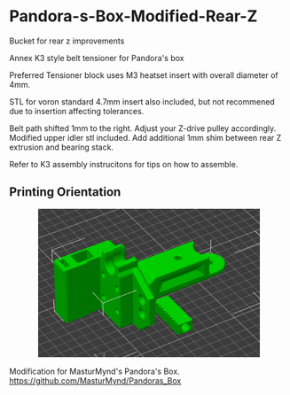 # Pandora-s-Box-Modified-Rear-Z
Bucket for rear z improvements

Annex K3 style belt tensioner for Pandora's box

Preferred Tensioner block uses M3 heatset insert with overall diameter of 4mm.

STL for voron standard 4.7mm insert also included, but not recommened due to insertion affecting tolerances.

Belt path shifted 1mm to the right. Adjust your Z-drive pulley accordingly.  Modified upper idler stl included.  Add additional 1mm shim between rear Z extrusion and bearing stack.

Refer to K3 assembly instrucitons for tips on how to assemble.


## Printing Orientation

<p align="center">
  <img src="images/orientation.png" width="400">
</p>

Modification for MasturMynd's Pandora's Box. https://github.com/MasturMynd/Pandoras_Box
